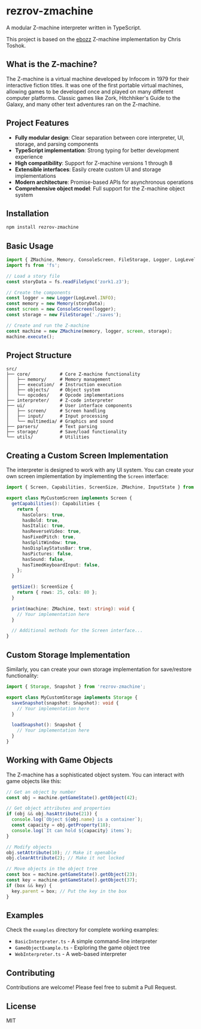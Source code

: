 # rezrov-zmachine

A modular Z-machine interpreter written in TypeScript.

This project is based on the [ebozz](https://github.com/toshok/ebozz) Z-machine implementation by Chris Toshok.

## What is the Z-machine?

The Z-machine is a virtual machine developed by Infocom in 1979 for their interactive fiction titles. It was one of the first portable virtual machines, allowing games to be developed once and played on many different computer platforms. Classic games like Zork, Hitchhiker's Guide to the Galaxy, and many other text adventures ran on the Z-machine.

## Project Features

- **Fully modular design**: Clear separation between core interpreter, UI, storage, and parsing components
- **TypeScript implementation**: Strong typing for better development experience
- **High compatibility**: Support for Z-machine versions 1 through 8
- **Extensible interfaces**: Easily create custom UI and storage implementations
- **Modern architecture**: Promise-based APIs for asynchronous operations
- **Comprehensive object model**: Full support for the Z-machine object system

## Installation

```bash
npm install rezrov-zmachine
```

## Basic Usage

```typescript
import { ZMachine, Memory, ConsoleScreen, FileStorage, Logger, LogLevel } from 'rezrov-zmachine';
import fs from 'fs';

// Load a story file
const storyData = fs.readFileSync('zork1.z3');

// Create the components
const logger = new Logger(LogLevel.INFO);
const memory = new Memory(storyData);
const screen = new ConsoleScreen(logger);
const storage = new FileStorage('./saves');

// Create and run the Z-machine
const machine = new ZMachine(memory, logger, screen, storage);
machine.execute();
```

## Project Structure

```
src/
├── core/           # Core Z-machine functionality
│   ├── memory/     # Memory management
│   ├── execution/  # Instruction execution
│   ├── objects/    # Object system
│   └── opcodes/    # Opcode implementations
├── interpreter/    # Z-code interpreter
├── ui/             # User interface components
│   ├── screen/     # Screen handling
│   ├── input/      # Input processing
│   └── multimedia/ # Graphics and sound
├── parsers/        # Text parsing
├── storage/        # Save/load functionality
└── utils/          # Utilities
```

## Creating a Custom Screen Implementation

The interpreter is designed to work with any UI system. You can create your own screen implementation by implementing the `Screen` interface:

```typescript
import { Screen, Capabilities, ScreenSize, ZMachine, InputState } from 'rezrov-zmachine';

export class MyCustomScreen implements Screen {
  getCapabilities(): Capabilities {
    return {
      hasColors: true,
      hasBold: true,
      hasItalic: true,
      hasReverseVideo: true,
      hasFixedPitch: true,
      hasSplitWindow: true,
      hasDisplayStatusBar: true,
      hasPictures: false,
      hasSound: false,
      hasTimedKeyboardInput: false,
    };
  }

  getSize(): ScreenSize {
    return { rows: 25, cols: 80 };
  }

  print(machine: ZMachine, text: string): void {
    // Your implementation here
  }

  // Additional methods for the Screen interface...
}
```

## Custom Storage Implementation

Similarly, you can create your own storage implementation for save/restore functionality:

```typescript
import { Storage, Snapshot } from 'rezrov-zmachine';

export class MyCustomStorage implements Storage {
  saveSnapshot(snapshot: Snapshot): void {
    // Your implementation here
  }

  loadSnapshot(): Snapshot {
    // Your implementation here
  }
}
```

## Working with Game Objects

The Z-machine has a sophisticated object system. You can interact with game objects like this:

```typescript
// Get an object by number
const obj = machine.getGameState().getObject(42);

// Get object attributes and properties
if (obj && obj.hasAttribute(21)) {
  console.log(`Object ${obj.name} is a container`);
  const capacity = obj.getProperty(18);
  console.log(`It can hold ${capacity} items`);
}

// Modify objects
obj.setAttribute(10); // Make it openable
obj.clearAttribute(2); // Make it not locked

// Move objects in the object tree
const box = machine.getGameState().getObject(23);
const key = machine.getGameState().getObject(37);
if (box && key) {
  key.parent = box; // Put the key in the box
}
```

## Examples

Check the `examples` directory for complete working examples:

- `BasicInterpreter.ts` - A simple command-line interpreter
- `GameObjectExample.ts` - Exploring the game object tree
- `WebInterpreter.ts` - A web-based interpreter

## Contributing

Contributions are welcome! Please feel free to submit a Pull Request.

## License

MIT
